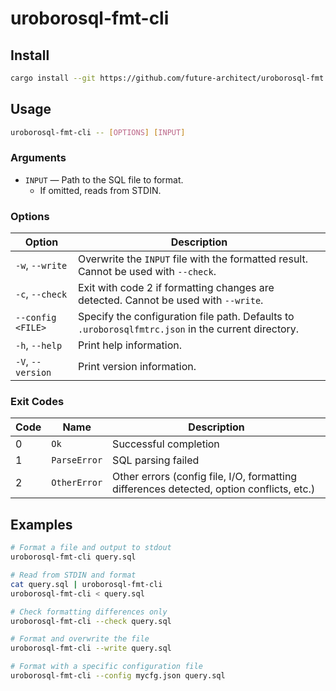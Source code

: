# uroborosql-fmt-cli

## Install

```bash
cargo install --git https://github.com/future-architect/uroborosql-fmt
```

## Usage

```bash
uroborosql-fmt-cli -- [OPTIONS] [INPUT]
```

### Arguments

* `INPUT` — Path to the SQL file to format.
  * If omitted, reads from STDIN.

### Options

| Option                    | Description                                                                                              |
|---------------------------|----------------------------------------------------------------------------------------------------------|
| `-w`, `--write`           | Overwrite the `INPUT` file with the formatted result. Cannot be used with `--check`.                     |
| `-c`, `--check`           | Exit with code 2 if formatting changes are detected. Cannot be used with `--write`.                     |
| `--config <FILE>`         | Specify the configuration file path. Defaults to `.uroborosqlfmtrc.json` in the current directory.      |
| `-h`, `--help`            | Print help information.                                                                                  |
| `-V`, `--version`         | Print version information.                                                                               |

### Exit Codes

| Code | Name          | Description                                                                                       |
|------|---------------|---------------------------------------------------------------------------------------------------|
| 0    | `Ok`          | Successful completion                                                                             |
| 1    | `ParseError`  | SQL parsing failed                                                                                |
| 2    | `OtherError`  | Other errors (config file, I/O, formatting differences detected, option conflicts, etc.)          |

## Examples

```bash
# Format a file and output to stdout
uroborosql-fmt-cli query.sql

# Read from STDIN and format
cat query.sql | uroborosql-fmt-cli
uroborosql-fmt-cli < query.sql

# Check formatting differences only
uroborosql-fmt-cli --check query.sql

# Format and overwrite the file
uroborosql-fmt-cli --write query.sql

# Format with a specific configuration file
uroborosql-fmt-cli --config mycfg.json query.sql
```